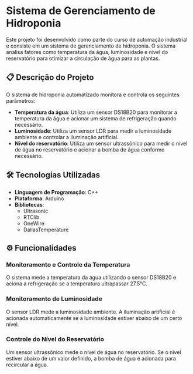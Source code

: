 # Sistema de Gerenciamento de Hidroponia

Este projeto foi desenvolvido como parte do curso de automação industrial e consiste em um sistema de gerenciamento de hidroponia. O sistema analisa fatores como temperatura da água, luminosidade e nível do reservatório para otimizar a circulação de água para as plantas.

## 📋 Descrição do Projeto

O sistema de hidroponia automatizado monitora e controla os seguintes parâmetros:
- **Temperatura da água**: Utiliza um sensor DS18B20 para monitorar a temperatura da água e acionar um sistema de refrigeração quando necessário.
- **Luminosidade**: Utiliza um sensor LDR para medir a luminosidade ambiente e controlar a iluminação artificial.
- **Nível do reservatório**: Utiliza um sensor ultrassônico para medir o nível de água no reservatório e acionar a bomba de água conforme necessário.

## 🛠️ Tecnologias Utilizadas

- **Linguagem de Programação**: C++
- **Plataforma**: Arduino
- **Bibliotecas**:
  - Ultrasonic
  - RTClib
  - OneWire
  - DallasTemperature

## ⚙️ Funcionalidades

### Monitoramento e Controle da Temperatura
O sistema mede a temperatura da água utilizando o sensor DS18B20 e aciona a refrigeração se a temperatura ultrapassar 27.5°C.

### Monitoramento de Luminosidade
O sensor LDR mede a luminosidade ambiente. A iluminação artificial é acionada automaticamente se a luminosidade estiver abaixo de um certo nível.

### Controle do Nível do Reservatório
Um sensor ultrassônico mede o nível de água no reservatório. Se o nível estiver abaixo de um valor definido, a bomba de água é acionada para recircular a água.

 
